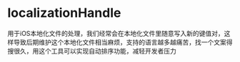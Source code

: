 # localizationHandle
用于iOS本地化文件的处理，我们经常会在本地化文件里随意写入新的键值对，这样导致后期维护这个本地化文件相当麻烦，支持的语言越多越痛苦，找一个文案得搜很久，用这个工具可以实现自动排序功能，减轻开发者压力
